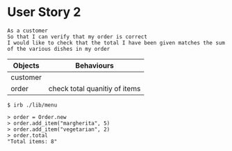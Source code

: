 # User Story 2

```
As a customer
So that I can verify that my order is correct
I would like to check that the total I have been given matches the sum of the various dishes in my order

```

Objects | Behaviours
-|-
customer |
order | check total quanitiy of items

```
$ irb ./lib/menu

> order = Order.new
> order.add_item("margherita", 5)
> order.add_item("vegetarian", 2)
> order.total
"Total items: 8"
```